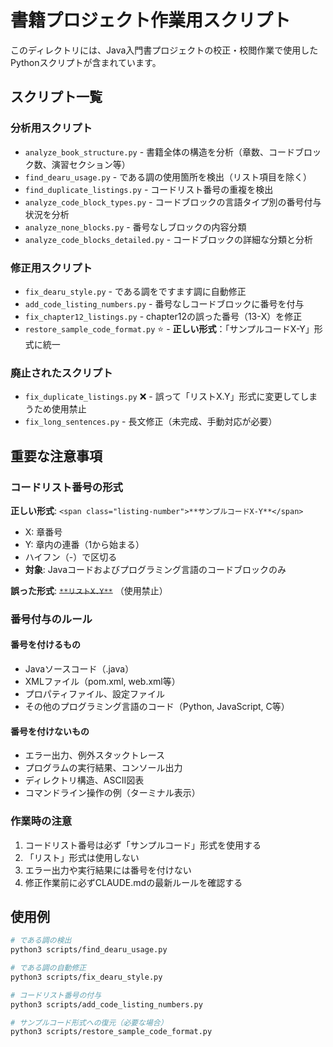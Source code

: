 # 書籍プロジェクト作業用スクリプト

このディレクトリには、Java入門書プロジェクトの校正・校閲作業で使用したPythonスクリプトが含まれています。

## スクリプト一覧

### 分析用スクリプト
- `analyze_book_structure.py` - 書籍全体の構造を分析（章数、コードブロック数、演習セクション等）
- `find_dearu_usage.py` - である調の使用箇所を検出（リスト項目を除く）
- `find_duplicate_listings.py` - コードリスト番号の重複を検出
- `analyze_code_block_types.py` - コードブロックの言語タイプ別の番号付与状況を分析
- `analyze_none_blocks.py` - 番号なしブロックの内容分類
- `analyze_code_blocks_detailed.py` - コードブロックの詳細な分類と分析

### 修正用スクリプト
- `fix_dearu_style.py` - である調をですます調に自動修正
- `add_code_listing_numbers.py` - 番号なしコードブロックに番号を付与
- `fix_chapter12_listings.py` - chapter12の誤った番号（13-X）を修正
- `restore_sample_code_format.py` ⭐ - **正しい形式**：「サンプルコードX-Y」形式に統一

### 廃止されたスクリプト
- `fix_duplicate_listings.py` ❌ - 誤って「リストX.Y」形式に変更してしまうため使用禁止
- `fix_long_sentences.py` - 長文修正（未完成、手動対応が必要）

## 重要な注意事項

### コードリスト番号の形式
**正しい形式**: `<span class="listing-number">**サンプルコードX-Y**</span>`
- X: 章番号
- Y: 章内の連番（1から始まる）
- ハイフン（-）で区切る
- **対象**: Javaコードおよびプログラミング言語のコードブロックのみ

**誤った形式**: ~~`**リストX.Y**`~~ （使用禁止）

### 番号付与のルール
#### 番号を付けるもの
- Javaソースコード（.java）
- XMLファイル（pom.xml, web.xml等）
- プロパティファイル、設定ファイル
- その他のプログラミング言語のコード（Python, JavaScript, C等）

#### 番号を付けないもの
- エラー出力、例外スタックトレース
- プログラムの実行結果、コンソール出力
- ディレクトリ構造、ASCII図表
- コマンドライン操作の例（ターミナル表示）

### 作業時の注意
1. コードリスト番号は必ず「サンプルコード」形式を使用する
2. 「リスト」形式は使用しない
3. エラー出力や実行結果には番号を付けない
4. 修正作業前に必ずCLAUDE.mdの最新ルールを確認する

## 使用例

```bash
# である調の検出
python3 scripts/find_dearu_usage.py

# である調の自動修正
python3 scripts/fix_dearu_style.py

# コードリスト番号の付与
python3 scripts/add_code_listing_numbers.py

# サンプルコード形式への復元（必要な場合）
python3 scripts/restore_sample_code_format.py
```